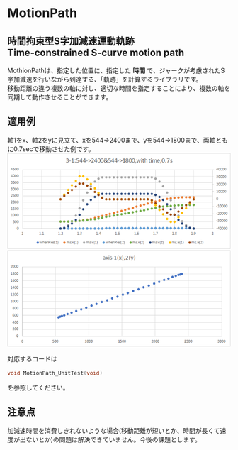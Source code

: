 # MotionPath
## 時間拘束型S字加減速運動軌跡<br>Time-constrained S-curve motion path

MothionPathは、指定した位置に、指定した **時間** で、ジャークが考慮されたS字加減速を行いながら到達する、「軌跡」を計算するライブラリです。<br>
移動距離の違う複数の軸に対し、適切な時間を指定することにより、複数の軸を同期して動作させることができます。

## 適用例
軸1をx、軸2をyに見立て、xを544->2400まで、yを544->1800まで、両軸ともに0.7secで移動させた例です。<br>
![t-v plotting](docs/images/t-v_plotting_01.png)
![x-y plotting](docs/images/x-y_plotting_01.png)

対応するコードは
```c
void MotionPath_UnitTest(void)
```
を参照してください。

## 注意点
加減速時間を消費しきれないような場合(移動距離が短いとか、時間が長くて速度が出ないとか)の問題は解決できていません。今後の課題とします。

